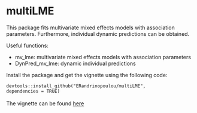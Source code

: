 # multiLME

This package fits multivariate mixed effects models with association parameters. Furthermore, individual dynamic predictions can be obtained.

Useful functions:
- mv_lme: multivariate mixed effects models with association parameters
- DynPred_mv_lme: dynamic individual predictions

Install the package and get the vignette using the following code: 

<code>devtools::install_github("ERandrinopoulou/multiLME", dependencies = TRUE)</code>
\
\
The vignette can be found [here](https://erandrinopoulou.github.io/multiLME/multiLME-vignette.html)
